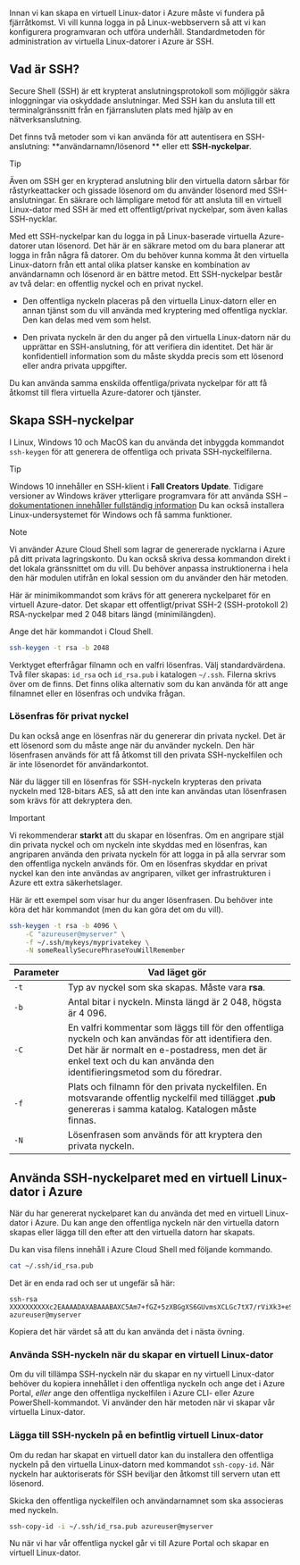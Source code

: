 Innan vi kan skapa en virtuell Linux-dator i Azure måste vi fundera på fjärråtkomst. Vi vill kunna logga in på Linux-webbservern så att vi kan konfigurera programvaran och utföra underhåll. Standardmetoden för administration av virtuella Linux-datorer i Azure är SSH.

## <a name="what-is-ssh"></a>Vad är SSH?

Secure Shell (SSH) är ett krypterat anslutningsprotokoll som möjliggör säkra inloggningar via oskyddade anslutningar. Med SSH kan du ansluta till ett terminalgränssnitt från en fjärransluten plats med hjälp av en nätverksanslutning.

Det finns två metoder som vi kan använda för att autentisera en SSH-anslutning: **användarnamn/lösenord ** eller ett **SSH-nyckelpar**. 

> [!TIP]
> Även om SSH ger en krypterad anslutning blir den virtuella datorn sårbar för råstyrkeattacker och gissade lösenord om du använder lösenord med SSH-anslutningar. En säkrare och lämpligare metod för att ansluta till en virtuell Linux-dator med SSH är med ett offentligt/privat nyckelpar, som även kallas SSH-nycklar.

Med ett SSH-nyckelpar kan du logga in på Linux-baserade virtuella Azure-datorer utan lösenord. Det här är en säkrare metod om du bara planerar att logga in från några få datorer. Om du behöver kunna komma åt den virtuella Linux-datorn från ett antal olika platser kanske en kombination av användarnamn och lösenord är en bättre metod. Ett SSH-nyckelpar består av två delar: en offentlig nyckel och en privat nyckel.

* Den offentliga nyckeln placeras på den virtuella Linux-datorn eller en annan tjänst som du vill använda med kryptering med offentliga nycklar. Den kan delas med vem som helst.

* Den privata nyckeln är den du anger på den virtuella Linux-datorn när du upprättar en SSH-anslutning, för att verifiera din identitet. Det här är konfidentiell information som du måste skydda precis som ett lösenord eller andra privata uppgifter.

Du kan använda samma enskilda offentliga/privata nyckelpar för att få åtkomst till flera virtuella Azure-datorer och tjänster.

## <a name="create-the-ssh-key-pair"></a>Skapa SSH-nyckelpar

I Linux, Windows 10 och MacOS kan du använda det inbyggda kommandot `ssh-keygen` för att generera de offentliga och privata SSH-nyckelfilerna. 

> [!TIP]
> Windows 10 innehåller en SSH-klient i **Fall Creators Update**. Tidigare versioner av Windows kräver ytterligare programvara för att använda SSH – [dokumentationen innehåller fullständig information](https://docs.microsoft.com/azure/virtual-machines/linux/ssh-from-windows) Du kan också installera Linux-undersystemet för Windows och få samma funktioner.

> [!NOTE]
> Vi använder Azure Cloud Shell som lagrar de genererade nycklarna i Azure på ditt privata lagringskonto. Du kan också skriva dessa kommandon direkt i det lokala gränssnittet om du vill. Du behöver anpassa instruktionerna i hela den här modulen utifrån en lokal session om du använder den här metoden.

Här är minimikommandot som krävs för att generera nyckelparet för en virtuell Azure-dator. Det skapar ett offentligt/privat SSH-2 (SSH-protokoll 2) RSA-nyckelpar med 2 048 bitars längd (minimilängden). 

Ange det här kommandot i Cloud Shell.

```bash
ssh-keygen -t rsa -b 2048
```

Verktyget efterfrågar filnamn och en valfri lösenfras. Välj standardvärdena. Två filer skapas: `id_rsa` och `id_rsa.pub` i katalogen `~/.ssh`. Filerna skrivs över om de finns. Det finns olika alternativ som du kan använda för att ange filnamnet eller en lösenfras och undvika frågan.

### <a name="private-key-passphrase"></a>Lösenfras för privat nyckel

Du kan också ange en lösenfras när du genererar din privata nyckel. Det är ett lösenord som du måste ange när du använder nyckeln. Den här lösenfrasen används för att få åtkomst till den privata SSH-nyckelfilen och är inte lösenordet för användarkontot. 

När du lägger till en lösenfras för SSH-nyckeln krypteras den privata nyckeln med 128-bitars AES, så att den inte kan användas utan lösenfrasen som krävs för att dekryptera den. 

> [!IMPORTANT]
> Vi rekommenderar **starkt** att du skapar en lösenfras. Om en angripare stjäl din privata nyckel och om nyckeln inte skyddas med en lösenfras, kan angriparen använda den privata nyckeln för att logga in på alla servrar som den offentliga nyckeln används för. Om en lösenfras skyddar en privat nyckel kan den inte användas av angriparen, vilket ger infrastrukturen i Azure ett extra säkerhetslager.

Här är ett exempel som visar hur du anger lösenfrasen. Du behöver inte köra det här kommandot (men du kan göra det om du vill).

```bash
ssh-keygen -t rsa -b 4096 \
    -C "azureuser@myserver" \
    -f ~/.ssh/mykeys/myprivatekey \
    -N someReallySecurePhraseYouWillRemember
```

| Parameter | Vad läget gör |
|-----------|--------------|
| `-t` | Typ av nyckel som ska skapas. Måste vara **rsa**. |
| `-b` | Antal bitar i nyckeln. Minsta längd är 2 048, högsta är 4 096. |
| `-C` | En valfri kommentar som läggs till för den offentliga nyckeln och kan användas för att identifiera den. Det här är normalt en e-postadress, men det är enkel text och du kan använda den identifieringsmetod som du föredrar. |
| `-f` | Plats och filnamn för den privata nyckelfilen. En motsvarande offentlig nyckelfil med tillägget **.pub** genereras i samma katalog. Katalogen måste finnas. |
| `-N` | Lösenfrasen som används för att kryptera den privata nyckeln. |

## <a name="use-the-ssh-key-pair-with-an-azure-linux-vm"></a>Använda SSH-nyckelparet med en virtuell Linux-dator i Azure

När du har genererat nyckelparet kan du använda det med en virtuell Linux-dator i Azure. Du kan ange den offentliga nyckeln när den virtuella datorn skapas eller lägga till den efter att den virtuella datorn har skapats. 

Du kan visa filens innehåll i Azure Cloud Shell med följande kommando.

```bash
cat ~/.ssh/id_rsa.pub
```

Det är en enda rad och ser ut ungefär så här:

```output
ssh-rsa XXXXXXXXXXc2EAAAADAXABAAABAXC5Am7+fGZ+5zXBGgXS6GUvmsXCLGc7tX7/rViXk3+eShZzaXnt75gUmT1I2f75zFn2hlAIDGKWf4g12KWcZxy81TniUOTjUsVlwPymXUXxESL/UfJKfbdstBhTOdy5EG9rYWA0K43SJmwPhH28BpoLfXXXXXGX/ilsXXXXXKgRLiJ2W19MzXHp8z3Lxw7r9wx3HaVlP4XiFv9U4hGcp8RMI1MP1nNesFlOBpG4pV2bJRBTXNXeY4l6F8WZ3C4kuf8XxOo08mXaTpvZ3T1841altmNTZCcPkXuMrBjYSJbA8npoXAXNwiivyoe3X2KMXXXXXdXXXXXXXXXXCXXXXX/ azureuser@myserver
```

Kopiera det här värdet så att du kan använda det i nästa övning.

### <a name="use-the-ssh-key-when-creating-a-linux-vm"></a>Använda SSH-nyckeln när du skapar en virtuell Linux-dator

Om du vill tillämpa SSH-nyckeln när du skapar en ny virtuell Linux-dator behöver du kopiera innehållet i den offentliga nyckeln och ange det i Azure Portal, _eller_ ange den offentliga nyckelfilen i Azure CLI- eller Azure PowerShell-kommandot. Vi använder den här metoden när vi skapar vår virtuella Linux-dator.

### <a name="add-the-ssh-key-to-an-existing-linux-vm"></a>Lägga till SSH-nyckeln på en befintlig virtuell Linux-dator

Om du redan har skapat en virtuell dator kan du installera den offentliga nyckeln på den virtuella Linux-datorn med kommandot `ssh-copy-id`. När nyckeln har auktoriserats för SSH beviljar den åtkomst till servern utan ett lösenord.

Skicka den offentliga nyckelfilen och användarnamnet som ska associeras med nyckeln.

```bash
ssh-copy-id -i ~/.ssh/id_rsa.pub azureuser@myserver
```
Nu när vi har vår offentliga nyckel går vi till Azure Portal och skapar en virtuell Linux-dator.

